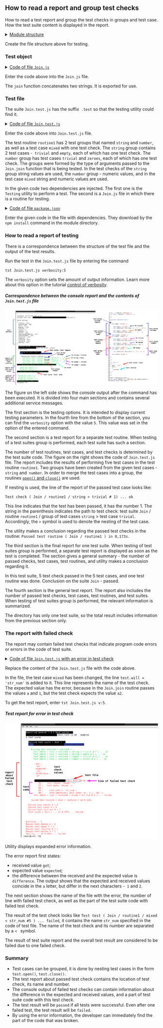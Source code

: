 ## How to read a report and group test checks

How to read a test report and group the test checks in groups and test case. How the test suite content is displayed in the report.

<details>
  <summary><u>Module structure</u></summary>

```
report
   ├── Join.js
   ├── Join.test.js
   └── package.json

```

</details>

Create the file structure above for testing.

### Test object

<details>
    <summary><u>Code of file <code>Join.js</code></u></summary>

```js    
module.exports.join = function( a, b )
{
  return String( a ) + String( b );
}

```

</details>

Enter the code above into the `Join.js` file.

The `join` function concatenates two strings. It is exported for use.

### Test file

The suite `Join.test.js` has the suffix` .test` so that the testing utility could find it.

<details>
    <summary><u>Code of file <code>Join.test.js</code></u></summary>

```js    
let _ = require( 'wTesting' );
let Join = require( './Join.js' );

//

function routine1( test )
{

  test.open( 'string' );

    test.case = 'trivial';
    test.identical( Join.join( 'a', 'b' ), 'ab' );

    test.case = 'empty';
    test.identical( Join.join( '', '' ), '' );

  test.close( 'string' );
  test.open( 'number' );

    test.case = 'trivial';
    test.identical( Join.join( 1, 3 ), '13' );

    test.case = 'zeroes';
    test.identical( Join.join( 0, 0 ), '00' );

  test.close( 'number' );
  test.open( 'mixed' );

    test.identical( Join.join( 'a', 1 ), 'a1' );

  test.close( 'mixed' );

}

//

var Self =
{
  name : 'Join',
  tests :
  {
    routine1,
  }
}

//

Self = wTestSuite( Self );
if( typeof module !== 'undefined' && !module.parent )
wTester.test( Self.name );

```

</details>

Enter the code above into `Join.test.js` file.

The test routine `routine1` has 2 test groups that named `string` and `number`, as well as a test case `mixed` with one test check. The `string` group contains 2 test cases -` trivial` and `empty`, each of which has one test check. The `number` group has test cases `trivial` and `zeroes`, each of which has one test check. The groups were formed by the type of arguments passed to the `Join.join` function that is being tested. In the test checks of the `string` group string values are used, the `number` group - numeric values, and in the test case `mixed` string and numeric values are used.

In the given code two dependencies are injected. The first one is the `Testing` utility to perform a test. The second is a `Join.js` file in which there is a routine for testing.

<details>
    <summary><u>Code of file <code>package.json</code></u></summary>

```json    
{
  "dependencies": {
    "wTesting": ""
  }
}

```

</details>

Enter the given code in the file with dependencies. They download by the `npm install` command in the module directory.

### How to read a report of testing

There is a correspondence between the structure of the test file and the output of the test results.

Run the test in the `Join.test.js` file by entering the command

```
tst Join.test.js verbosity:5
```

The `verbosity` option sets the amount of output information. Learn more about this option in the tutorial [control of verbosity](Verbosity.md).

##### Correspondence between the console report and the contents of `Join.test.js` file

![report.png](../../images/report.png)

The figure on the left side shows the console output after the command has been executed. It is divided into four main sections and contains several additional service messages.

The first section is the testing options. It is intended to display current testing parameters. In the fourth line from the bottom of the section, you can find the `verbosity` option with the value `5`. This value was set in the option of the entered command.

The second section is a test report for a separate test routine. When testing of a test suites group is performed, each test suite has such a section.

The number of test routines, test cases, and test checks is determined by the test suite code. The figure on the right shows the code of `Join.test.js` file. The report includes the results of performing five test cases in the test routine `routine1`. Two groups have been created from the given test cases - `string` and` number`. In order to merge the test cases into a group, the routines [`open()` and `close()`](../concept/TestCase.md) are used.

If nesting is used, the line of the report of the passed test case looks like:

```
Test check ( Join / routine1 / string > trivial # 1) ... ok

```

This line indicates that the test has been passed, it has the number 1. The string in the parenthesis indicates the path to test check: test suite `Join` / routine `routine1` / group of test cases `string` > test case `trivial`. Accordingly, the `>` symbol is used to denote the nesting of the test case.

The utility makes a conclusion regarding the passed test checks in the routine: `Passed test routine ( Join / routine1 ) in 0,173s`.

The third section is the final report for one test suite. When testing of test suites group is performed, a separate test report is displayed as soon as the test is completed. The section gives a general summary - the number of passed checks, test cases, test routines, and utility makes a conclusion regarding it.

In this test suite, 5 test check passed in the 5 test cases, and one test routine was done. Conclusion on the suite `Join` - passed.

The fourth section is the general test report. The report also includes the number of passed test checks, test cases, test routines, and test suites. When testing of test suites group is performed, the relevant information is summarized.

The directory has only one test suite, so the total result includes information from the previous section only.

### The report with failed check

The report may contain failed test checks that indicate program code errors or errors in the code of test suite.

<details>
    <summary><u>Code of file <code>Join.test.js</code> with an error in test check</u></summary>

```js    
let _ = require( 'wTesting' );
let Join = require( './Join.js' );

//

function routine1( test )
{

  test.open( 'string' );

    test.case = 'trivial';
    test.identical( Join.join( 'a', 'b' ), 'ab' );

    test.case = 'empty';
    test.identical( Join.join( '', '' ), '' );

  test.close( 'string' );
  test.open( 'number' );

    test.case = 'trivial';
    test.identical( Join.join( 1, 3 ), '13' );

    test.case = 'zeroes';
    test.identical( Join.join( 0, 0 ), '00' );

  test.close( 'number' );
  test.open( 'mixed' );

    test.will = 'str_num';
    test.identical( Join.join( 'a', 1 ), 'a2' );

  test.close( 'mixed' );


}

//

var Self =
{
  name : 'Join',
  tests :
  {
    routine1,
  }
}

//

Self = wTestSuite( Self );
if( typeof module !== 'undefined' && !module.parent )
wTester.test( Self.name );

```

</details>

Replace the content of the `Join.test.js` file with the code above.

In the file, the test case `mixed` has been changed, the line `test.will = 'str_num'` is added to it. This line represents the name of the test check. The expected value has the error, because in the `Join.join` routine passes the values `a` and `1`, but the test check expects the value `a2`.

To get the test report, enter `tst Join.test.js v:5`.

##### Test report for error in test check

![report2.png](../../images/report2.png)

Utility displays expanded error information.

The error report first states:
- received value `got`;
- expected value `expected`;
- the difference between the received and the expected value is `difference`.
The output shows that the expected and received values coincide in the `a` letter, but differ in the next characters -` 1` and `2`.

The next section shows the name of the file with the error, the number of line with failed test check, as well as the part of the test suite code with failed test check.

The result of the test check looks like `Test test ( Join / routine1 / mixed < str_num #5 ) ... failed`, it contains the name `str_num` specified in the code of test file. The name of the test check and its number are separated by a `< ` symbol.

The result of test suite report and the overall test result are considered to be failed due to one failed check.

### Summary

- Test cases can be grouped, it is done by nesting test cases in the form `test.open()`, `test.close()`.
- The test report about passed test check contains the location of test check, its name and number.
- The console output of failed test checks can contain information about the difference in the expected and received values, and a part of test suite code with this test check.
- The test result will be `passed` if all tests were successful. Even after one failed test, the test result will be `failed`.
- By using the error information, the developer can immediately find the part of the code that was broken.
